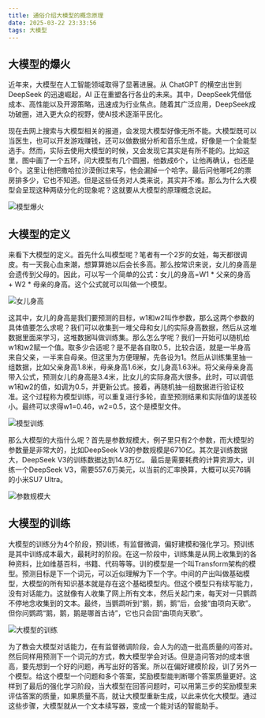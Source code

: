 ```yaml
---
title: 通俗介绍大模型的概念原理
date: 2025-03-22 23:33:56
tags: 大模型
---
```


## 大模型的爆火

近年来，大模型在人工智能领域取得了显著进展。从 ChatGPT 的横空出世到 DeepSeek 的迅速崛起，AI 正在重塑各行各业的未来。其中，DeepSeek凭借低成本、高性能以及开源策略，迅速成为行业焦点。随着其广泛应用，DeepSeek成功破圈，进入更大众的视野，使AI技术逐渐平民化。

现在去网上搜索与大模型相关的报道，会发现大模型好像无所不能。大模型既可以当医生，也可以开发游戏赚钱，还可以做数据分析和音乐生成，好像是一个全能型选手。然而，实际去使用大模型的时候，又会发现它其实是有所不能的。比如这里，图中画了一个五环，问大模型有几个圆圈，他数成6个，让他再确认，也还是6个。这里让他把撒哈拉沙漠倒过来写，他会漏掉一个哈字。最后问他哪吒2的票房排多少，它也不知道。但是这些任务对人类来说，其实并不难。那么为什么大模型会呈现这种两级分化的现象呢？这就要从大模型的原理概念说起。

![模型爆火](https://dmrookie-1304531716.cos.ap-guangzhou.myqcloud.com/techblog/imgs/20250323091551228.webp)

## 大模型的定义

来看下大模型的定义。首先什么叫模型呢？笔者有一个2岁的女娃，每天都很调皮。有一天我心血来潮，想算算她以后会长多高。那么按常识来说，女儿的身高是会遗传到父母的。因此，可以写一个简单的公式：女儿的身高=W1 * 父亲的身高 + W2 * 母亲的身高。这个公式就可以叫做一个模型。

![女儿身高](https://dmrookie-1304531716.cos.ap-guangzhou.myqcloud.com/techblog/imgs/20250323092907536.webp)

这其中，女儿的身高是我们要预测的目标，w1和w2叫作参数，那么这两个参数的具体值要怎么求呢？我们可以收集到一堆父母和女儿的实际身高数据，然后从这堆数据里面来学习，这堆数据叫做训练集。那么怎么学呢？我们一开始可以随机给w1和w2赋一个值。取多少合适呢？是不是各自取0.5，比较合适，就是一半身高来自父亲，一半来自母亲。但这里为方便理解，先各设为1。然后从训练集里抽一组数据，比如父亲身高1.8米，母亲身高1.6米，女儿身高1.63米。将父亲母亲身高带入公式，预测女儿的身高是3.4米，比女儿的实际身高大很多。此时，可以调低w1和w2的值，如调为0.5，并更新公式。接着，再随机抽一组数据进行验证校准。这个过程称为模型训练，可以重复进行多轮，直至预测结果和实际值的误差较小。最终可以求得w1=0.46，w2=0.5，这个是模型文件。

![模型训练](https://dmrookie-1304531716.cos.ap-guangzhou.myqcloud.com/techblog/imgs/20250323154803844.webp)

那么大模型的大指什么呢？首先是参数规模大，例子里只有2个参数，而大模型的参数量是非常大的，比如DeepSeek V3的参数规模是6710亿。其次是训练数据大，DeepSeek V3的训练数据达到14.8万亿。 最后是需要耗费的计算资源大，训练一个DeepSeek V3，需要557.6万美元，以当前的汇率换算，大概可以买76辆的小米SU7 Ultra。

![参数规模大](https://dmrookie-1304531716.cos.ap-guangzhou.myqcloud.com/techblog/imgs/20250323160103744.webp)

## 大模型的训练

大模型的训练分为4个阶段，预训练，有监督微调，偏好建模和强化学习。预训练是其中训练成本最大，最耗时的阶段。在这一阶段中，训练集是从网上收集到的各种资料，比如维基百科，书籍、代码等等。训的模型是一个叫Transform架构的模型。预测目标是下一个词元，可以近似理解为下一个字。中间的产出叫做基础模型，大模型的所有知识基本就是存在这个基础模型内。但这个模型只有续写能力，没有对话能力。这就像有人收集了网上所有文本，然后关起门来，每天对一只鹦鹉不停地念收集到的文本。最终，当鹦鹉听到“鹅，鹅，鹅”后，会接“曲项向天歌”。但你问鹦鹉“鹅，鹅，鹅是哪首古诗”，它也只会回“曲项向天歌”。

![大模型的训练](https://dmrookie-1304531716.cos.ap-guangzhou.myqcloud.com/techblog/imgs/20250323160212273.webp)

为了教会大模型对话能力，在有监督微调阶段，会人为的造一批高质量的问答对。然后同样用预测下一个词元的方式，教大模型学会对话。但是造问答对的成本很高，要先想到一个好的问题，再写出好的答案。所以在偏好建模阶段，训了另外一个模型。给这个模型一个问题和多个答案，奖励模型能判断哪个答案质量更好。这样到了最后的强化学习阶段，当大模型在回答问题时，可以用第三步的奖励模型来评估答案的质量，如果质量不高，就让大模型重新生成，以此来优化大模型。通过这些步骤，大模型就从一个文本续写器，变成一个能对话的智能助手。

